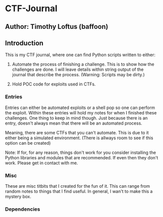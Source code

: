 # CTF-Journal
## Author: Timothy Loftus (baffoon)

## Introduction

This is my CTF journal, where one can find Python scripts written to either:

1. Automate the process of finishing a challenge. This is to show how the challenges are done. I will leave details within string output of the journal that describe the process. (Warning: Scripts may be dirty.)

2. Hold POC code for exploits used in CTFs.

### Entries

Entries can either be automated exploits or a shell pop so one can perform the exploit. Within these entries will hold my notes for when I finished these challenges. One thing to keep in mind though. Just because there is an entry, doesn't always mean that there will be an automated process.

Meaning, there are some CTFs that you can't automate. This is due to it either being a simulated environment. (There is allways room to see if this option can be created)

Note: If for, for any reason, things don't work for you consider installing the Python libraries and modules that are recommended. If even then they don't work. Please get in contact with me.

### Misc

These are misc titbits that I created for the fun of it. This can range from random notes to things that I find useful. In general, I wan't to make this a mystery box.

### Dependencies
